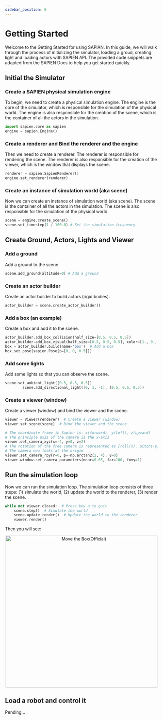 ```yaml
---
sidebar_position: 0
---
```


# Getting Started
Welcome to the Getting Started for using SAPIAN.
In this guide, we will walk through the process of initializing the simulator, loading a groud, creating light and loading actors with SAPIEN API. The provided code snippets are adapted from the SAPIEN Docs to help you get started quickly.

## Initial the Simulator
### Create a SAPIEN physical simulation engine

To begin, we need to create a physical simulation engine. The engine is the core of the simulator, which is responsible for the simulation of the physical world. The engine is also responsible for the creation of the scene, which is the container of all the actors in the simulation.
```python
import sapien.core as sapien
engine = sapien.Engine()
```
### Create a renderer and Bind the renderer and the engine
Then we need to create a renderer. The renderer is responsible for rendering the scene. The renderer is also responsible for the creation of the viewer, which is the window that displays the scene.

```python
renderer = sapien.SapienRenderer()
engine.set_renderer(renderer)
```

### Create an instance of simulation world (aka scene)
Now we can create an instance of simulation world (aka scene). The scene is the container of all the actors in the simulation. The scene is also responsible for the simulation of the physical world.

```python
scene = engine.create_scene()
scene.set_timestep(1 / 100.0) # Set the simulation frequency
```

## Create Ground, Actors, Lights and Viewer
### Add a ground
Add a ground to the scene. 
```python
scene.add_ground(altitude=0) # Add a ground
```
### Create an actor builder
Create an actor builder to build actors (rigid bodies). 

```python
actor_builder = scene.create_actor_builder()
```

### Add a box (an example)
Create a box and add it to the scene.
```python
actor_builder.add_box_collision(half_size=[0.5, 0.5, 0.5])
actor_builder.add_box_visual(half_size=[0.5, 0.5, 0.5], color=[1., 0., 0.])
box = actor_builder.build(name='box')  # Add a box
box.set_pose(sapien.Pose(p=[0, 0, 0.5]))
```

### Add some lights
Add some lights so that you can observe the scene.
```python
scene.set_ambient_light([0.5, 0.5, 0.5])
        scene.add_directional_light([0, 1, -1], [0.5, 0.5, 0.5])
```

### Create a viewer (window)
Create a viewer (window) and bind the viewer and the scene.
```python
viewer = Viewer(renderer)  # Create a viewer (window)
viewer.set_scene(scene)  # Bind the viewer and the scene

# The coordinate frame in Sapien is: x(forward), y(left), z(upward)
# The principle axis of the camera is the x-axis
viewer.set_camera_xyz(x=-4, y=0, z=2)
# The rotation of the free camera is represented as [roll(x), pitch(-y), yaw(-z)]
# The camera now looks at the origin
viewer.set_camera_rpy(r=0, p=-np.arctan2(2, 4), y=0)
viewer.window.set_camera_parameters(near=0.05, far=100, fovy=1)
```

## Run the simulation loop
Now we can run the simulation loop. The simulation loop consists of three steps: (1) simulate the world, (2) update the world to the renderer, (3) render the scene.
```python
while not viewer.closed:  # Press key q to quit
    scene.step()  # Simulate the world
    scene.update_render()  # Update the world to the renderer
    viewer.render()
```

Then you will see:
<p align="center">
  <img src="https://sapien.ucsd.edu/docs/latest/_images/hello_world.png" alt="Move the Box(Official)" width="500"/>
</p>

## Load a robot and control it

Pending...